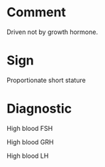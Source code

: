 # Comment

Driven not by growth hormone.

# Sign

Proportionate short stature

# Diagnostic

High blood FSH

High blood GRH

High blood LH
